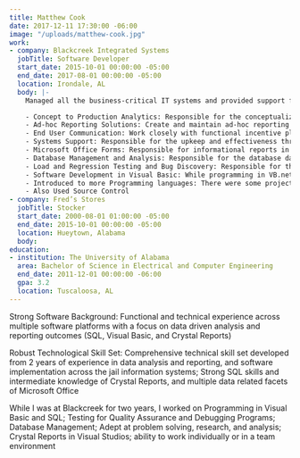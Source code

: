 ```yaml
---
title: Matthew Cook
date: 2017-12-11 17:30:00 -06:00
image: "/uploads/matthew-cook.jpg"
work:
- company: Blackcreek Integrated Systems
  jobTitle: Software Developer
  start_date: 2015-10-01 00:00:00 -05:00
  end_date: 2017-08-01 00:00:00 -05:00
  location: Irondale, AL
  body: |-
    Managed all the business-critical IT systems and provided support for nearly 30 counties in jail information systems:

    - Concept to Production Analytics: Responsible for the conceptualization, design, and implementation of Incentive Management reports across multiple users of Blackcreek customers (Crystal Reports via Visual Studios VB.net)
    - Ad-hoc Reporting Solutions: Create and maintain ad-hoc reporting solutions in company’s main software that exceed the functional capabilities of Crystal Reports
    - End User Communication: Work closely with functional incentive plan administrators in a design specification capacity to ensure that the business requirements of the end user are met
    - Systems Support: Responsible for the upkeep and effectiveness through on-call support of business-critical systems such as services and jail information systems
    - Microsoft Office Forms: Responsible for informational reports in Word, Excel, and Power Point about the jail information system and services
    - Database Management and Analysis: Responsible for the database data, tables, programming in SQL, and security of Microsoft SQL server management studio for the company
    - Load and Regression Testing and Bug Discovery: Responsible for the quality assurance of the company’s jail information systems through many different types of testing and bug discovery
    - Software Development in Visual Basic: While programming in VB.net, responsible for the building, testing, and debugging of multiple services, programs, and reports of the company’s jail information system
    - Introduced to more Programming languages: There were some projects I had to write in C#, JavaScript, and HTML5 to go along with Visual Basic
    - Also Used Source Control
- company: Fred’s Stores
  jobTitle: Stocker
  start_date: 2000-08-01 01:00:00 -05:00
  end_date: 2015-10-01 00:00:00 -05:00
  location: Hueytown, Alabama
  body: 
education:
- institution: The University of Alabama
  area: Bachelor of Science in Electrical and Computer Engineering
  end_date: 2011-12-01 00:00:00 -06:00
  gpa: 3.2
  location: Tuscaloosa, AL
---
```


Strong Software Background: Functional and technical experience across multiple software platforms with a focus on data driven analysis and reporting outcomes (SQL, Visual Basic, and Crystal Reports)

Robust Technological Skill Set: Comprehensive technical skill set developed from 2 years of experience in data analysis and reporting, and software implementation across the jail information systems; Strong SQL skills and intermediate knowledge of Crystal Reports, and multiple data related facets of Microsoft Office 

While I was at Blackcreek for two years, I worked on Programming in Visual Basic and SQL; Testing for Quality Assurance and Debugging Programs; Database Management; Adept at problem solving, research, and analysis; Crystal Reports in Visual Studios; ability to work individually or in a team environment